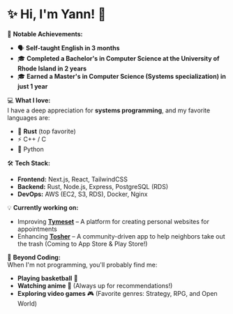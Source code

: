 # ✨ Hi, I'm Yann! 👋   

🚀 **Notable Achievements:**  
- 🗣️ **Self-taught English in 3 months**  
- 🎓 **Completed a Bachelor's in Computer Science at the University of Rhode Island in 2 years**  
- 🎓 **Earned a Master's in Computer Science (Systems specialization) in just 1 year**  

💻 **What I love:**  
I have a deep appreciation for **systems programming**, and my favorite languages are:  
- 🦀 **Rust** (top favorite)  
- ⚡ C++ / C  
- 🐍 Python  

🛠️ **Tech Stack:**  
- **Frontend:** Next.js, React, TailwindCSS  
- **Backend:** Rust, Node.js, Express, PostgreSQL (RDS)  
- **DevOps:** AWS (EC2, S3, RDS), Docker, Nginx  

💡 **Currently working on:**  
- Improving **[Tymeset](https://tymeset.com/)** – A platform for creating personal websites for appointments  
- Enhancing **[Tosher](https://tosher.com/)** – A community-driven app to help neighbors take out the trash (Coming to App Store & Play Store!)  

🏀 **Beyond Coding:**  
When I'm not programming, you'll probably find me:  
- **Playing basketball** 🏀  
- **Watching anime** 🎥 (Always up for recommendations!)  
- **Exploring video games** 🎮 (Favorite genres: Strategy, RPG, and Open World)  

